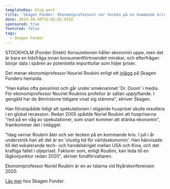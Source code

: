 ```yaml
---
templateKey: blog-post
title: 'Skagen Fonder: Ekonomiprofessorn ser tecken på en kommande kris'
date: 2019-10-30T15:02:02.835Z
sponsored: true
featured: false
tags:
  - Skagen Fonder
---
```

STOCKHOLM (Fonder Direkt) Konsumtionen håller ekonomin uppe, men det är bara en tidsfråga innan konsumentförtroendet minskar, och efterfrågan börjar dala i spåren av potentiella importtullar som höjer priser.



Det menar ekonomiprofessor Nouriel Roubini enligt ett [inlägg](https://www.skagenfonder.se/tema/nyarskonferensen/nouriel-roubini-forutspar-en-ny-kris--far-han-ratt-igen/) på Skagen Fonders hemsida.



"Han kallas ofta pessimist och går under smeknamnet 'Dr. Doom' i media. För ekonomiprofessor Nouriel Roubinis profetior är sällan upplyftande. I gengäld har de åtminstone tidigare visat sig stämma", skriver Skagen.



Han förutspådde tidigt att spekulationen i stigande huspriser skulle resultera i en global recession. Redan 2005 spådde Noriel Roubini att huspriserna "red på en våg av spekulationer, som snart kommer att dränka ekonomin", framkommer det i inlägget.



"Idag varnar Roubini åter och ser tecken på en kommande kris. I juli i år underströk han att det är en 'olustig tid för världsekonomin'. Han hänvisade till det eskalerande tech- och handelskriget mellan USA och Kina, och det kraftiga fallet i oljepriset. Faktorer som, enligt Roubini, kan leda till en lågkonjunktur redan 2020", skriver fondförvaltaren.



Ekonomiprofessor Noriel Roubini är en av talarna vid Nyårskonferensen 2020.



[Läs mer](https://www.skagenfonder.se/tema/nyarskonferensen/nouriel-roubini-forutspar-en-ny-kris--far-han-ratt-igen/) hos Skagen Fonder.
